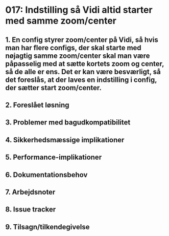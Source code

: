 # 017: Indstilling så Vidi altid starter med samme zoom/center

## 1. En config styrer zoom/center på Vidi, så hvis man har flere configs, der skal starte med nøjagtig samme zoom/center skal man være påpasselig med at sætte kortets zoom og center, så de alle er ens. Det er kan være besværligt, så det foreslås, at der laves en indstilling i config, der sætter start zoom/center.

## 2. Foreslået løsning


## 3. Problemer med bagudkompatibilitet

## 4. Sikkerhedsmæssige implikationer

## 5. Performance-implikationer

## 6. Dokumentationsbehov

## 7. Arbejdsnoter

## 8. Issue tracker  

## 9. Tilsagn/tilkendegivelse
